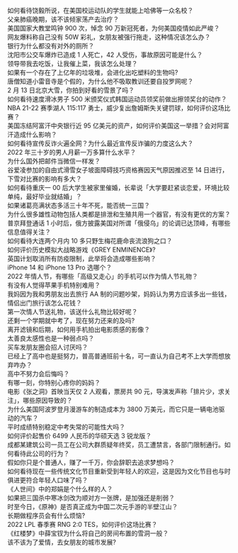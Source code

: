 如何看待饶毅所说，在美国校运动队的学生就能上哈佛等一众名校？  
父亲肺癌晚期，该不该倾家荡产去治疗？  
美国国家大教堂鸣钟 900 次，悼念 90 万新冠死者，为何美国疫情如此严峻？  
网友爆料称自己没有 50W 彩礼，女朋友被强行拖走，这种情况该怎么办？  
银行为什么都没有对外的厕所？  
沈阳市公交车爆炸已造成 1 人死亡，42 人受伤，事故原因可能是什么？  
领导带我去吃饭，让我催上菜，我该怎么处理？  
如果有一个存在了上亿年的垃圾堆，会进化出吃塑料的生物吗?  
唐僧知道小雷音寺是个假的，为什么他不吸取教训还要自投罗网呢？  
2 月 13 日北京大雪，你拍到好看的雪景了吗？  
如何看待速度滑冰男子 500 米颁奖仪式韩国运动员领奖前做出擦领奖台的动作？  
NBA 21-22 赛季湖人 115:117 勇士，威少复出詹姆斯失关键罚球，如何评价这场比赛？  
美国冻结阿富汗中央银行近 95 亿美元的资产，如何评价美国这一举措？会对阿富汗造成什么影响？  
如何看待宣传反诈火遍全网？为什么最近宣传反诈骗的力度这么大？  
2022 年三十岁的男人月薪一万多算什么水平？  
为什么国外把邮件当微信一样发？  
谷爱凌参加的自由式滑雪女子坡面障碍技巧资格赛因天气原因推迟至 14 日进行，下雪对比赛的影响有多大？  
如何看待重庆一 00 后大学生被家里催婚，长辈说「大学要赶紧谈恋爱，环境比较单纯，最好毕业就结婚」？  
如果诸葛亮满状态多活三十年不死，能否统一三国？  
为什么很多雄性动物包括人类都是排泄和生殖共用一个器官，有没有更优的方案？  
普京拜登通话 1 小时后，俄方披露美国对所谓「俄侵乌」的论调已达顶峰，有哪些信息值得关注？  
如何看待大连两个月内 10 多只野生梅花鹿命丧流浪狗之口？  
如何评价历史模拟大战略游戏《GREY ENMINENCE》?  
英国计划取消所有防疫限制，此举将会造成哪些影响？  
iPhone 14 和 iPhone 13 Pro 选哪个？  
2022 年情人节，有哪些「高级又走心」的手机可以作为情人节礼物？  
有没有人觉得苹果手机特别难用？  
我妈因为我和男朋友出去旅行 AA 制的问题吵架，妈妈认为男方应该多出一些钱，情侣出门旅行该怎么花钱？  
第一次情人节送礼物，该送什么礼物比较好呢？  
还剩一个学期就中考了，现在努力还来的及吗?  
离开滤镜和后期，如何用手机拍出电影质感的影像？  
太善良太感性也是一种弱点吗？  
买车发朋友圈会招人讨厌吗？  
已经上了高中也是挺努力，普高普通班前十名，可一直认为自己考不上大学而想放弃咋办？  
高中不努力会后悔吗？  
有哪一刻，你特别心疼你的妈妈？  
电影《张之洞》首映当天仅 2 人观看，票房共 90 元，导演发声称「排片少，求关注」，哪些原因导致的？  
为什么美国阿波罗登月漫游车的制造成本为 3800 万美元，而它只是一辆电池驱动的汽车？  
平时成绩特别稳定中考失常的可能性大吗？  
如何评价起售价 6499 人民币的华硕天选 3 锐龙版？  
成都某建筑公司一员工在公司大群质疑年终奖，员工遭禁言，各部门限制通行。如何看待此公司的行为？  
假如你只是个普通人，赚了一千万，你会辞职去追求梦想吗？  
如何看待现在一些传统文化节目重新受到年轻人的欢迎，这是因为文化节目也与时俱进更符合年轻人口味了吗？  
《人世间》中的郑娟是个什么样的人？  
如果把三国杀中寒冰剑改为顺对方一张牌，是加强还是削弱？  
时至今日，《原神》是否真正成为中国二次元手游的半壁江山？  
长期做程序员会有什么烦恼?  
2022 LPL 春季赛 RNG 2:0 TES，如何评价这场比赛？  
《红楼梦》中薛宝钗为什么将自己的房间布置的雪洞一般？  
该不该为了爱情，去女朋友的城市发展?  
